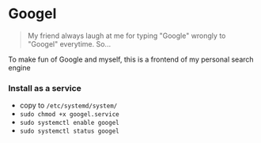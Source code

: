 Googel
======
> My friend always laugh at me for typing "Google" wrongly to "Googel" everytime. So...

To make fun of Google and myself, this is a frontend of my personal search engine

### Install as a service
- copy to `/etc/systemd/system/`
- `sudo chmod +x googel.service`
- `sudo systemctl enable googel`
- `sudo systemctl status googel`
